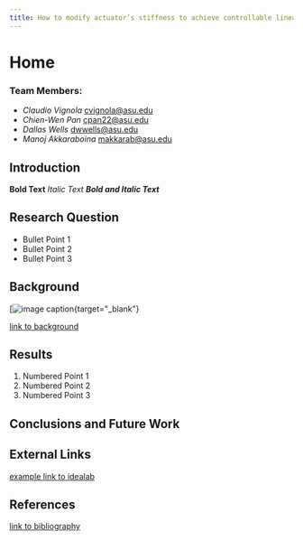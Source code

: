 ```yaml
---
title: How to modify actuator’s stiffness to achieve controllable linear and/or spherical motion of a paper and plastic based robotic actuator/s using foldable robotics techniques.
---
```


# Home
### Team Members:
* _Claudio Vignola_     cvignola@asu.edu
* _Chien-Wen Pan_       cpan22@asu.edu
* _Dallas Wells_        dwwells@asu.edu
* _Manoj Akkaraboina_   makkarab@asu.edu

## Introduction

**Bold Text**
_Italic Text_
**_Bold and Italic Text_**

## Research Question

* Bullet Point 1
* Bullet Point 2
* Bullet Point 3

## Background

[![image caption](https://idealab.asu.edu/assets/images/research/jumper1.png){target="_blank"}

[link to background](/background)

## Results

1. Numbered Point 1
1. Numbered Point 2
1. Numbered Point 3

## Conclusions and Future Work

## External Links

[example link to idealab](https://idealab.asu.edu)


## References
[link to bibliography](/bibliography)
